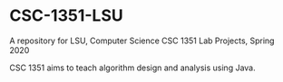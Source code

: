 # CSC-1351-LSU
A repository for LSU, Computer Science CSC 1351 Lab Projects, Spring 2020

CSC 1351 aims to teach algorithm design and analysis using Java.

